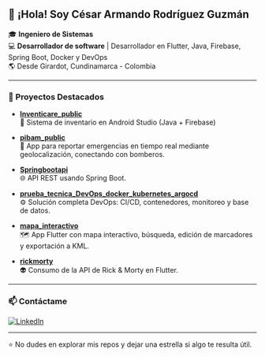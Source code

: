 ## 👋 ¡Hola! Soy César Armando Rodríguez Guzmán

🎓 **Ingeniero de Sistemas**  
💻 **Desarrollador de software** | Desarrollador en Flutter, Java, Firebase, Spring Boot, Docker y DevOps  
🌎 Desde Girardot, Cundinamarca - Colombia

---

### 🚀 Proyectos Destacados

- **[Inventicare_public](https://github.com/orangearmandi/Inventicare_public)**  
  📱 Sistema de inventario en Android Studio (Java + Firebase)

- **[pibam_public](https://github.com/orangearmandi/pibam_public)**  
  🚨 App para reportar emergencias en tiempo real mediante geolocalización, conectando con bomberos.

- **[Springbootapi](https://github.com/orangearmandi/Springbootapi)**  
  🌐 API REST usando Spring Boot.

- **[prueba_tecnica_DevOps_docker_kubernetes_argocd](https://github.com/orangearmandi/prueba_tecnica_DevOps_docker_kubernetes_argocd)**  
  ⚙️ Solución completa DevOps: CI/CD, contenedores, monitoreo y base de datos.

- **[mapa_interactivo](https://github.com/orangearmandi/mapa_interactivo)**  
  🗺️ App Flutter con mapa interactivo, búsqueda, edición de marcadores y exportación a KML.

- **[rickmorty](https://github.com/orangearmandi/rickmorty)**  
  👽 Consumo de la API de Rick & Morty en Flutter.

---

### 📫 Contáctame

[![LinkedIn](https://img.shields.io/badge/LinkedIn-blue?style=flat&logo=linkedin&logoColor=white)](https://www.linkedin.com/in/cesar-armando-rodriguez-guzman-15615810b/)

---

⭐ No dudes en explorar mis repos y dejar una estrella si algo te resulta útil.

